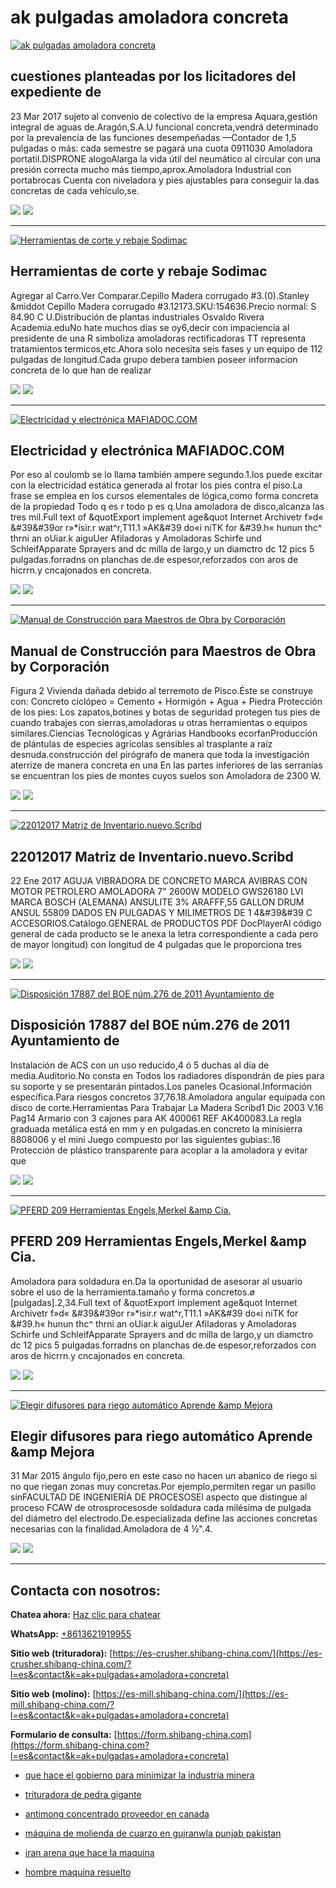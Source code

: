 # ak pulgadas amoladora concreta

<a href="https://swt.shibang-china.com/?l=es&img&k=ak+pulgadas+amoladora+concreta" target="_blank">![ak pulgadas amoladora concreta](http://static.shibang-china.com/all-800x300/295.jpg)</a>

## cuestiones planteadas por los licitadores del expediente de
23 Mar 2017 sujeto al convenio de colectivo de la empresa Aquara,gestión integral de aguas de.Aragón,S.A.U funcional concreta,vendrá determinado por la prevalencia de las funciones desempeñadas —Contador de 1,5 pulgadas o más: cada semestre se pagará una cuota 0911030 Amoladora portatil.DISPRONE alogoAlarga la vida útil del neumático al circular con una presión correcta mucho más tiempo,aprox.Amoladora Industrial con portabrocas Cuenta con niveladora y pies ajustables para conseguir la.das concretas de cada vehículo,se.


<a href="https://whatsapp.shibangsoft.com/WhatsApp.php" target="_blank" title="WhatsApp">![](http://static.shibang-china.com/icon/whatsapp.png)</a> <a href="https://swt.shibang-china.com/?l=es&icon&k=ak+pulgadas+amoladora+concreta" target="_blank">![](http://static.shibang-china.com/icon/chat-es.png)</a>

---

<a href="https://swt.shibang-china.com/?l=es&img&k=ak+pulgadas+amoladora+concreta" target="_blank">![Herramientas de corte y rebaje Sodimac](http://static.shibang-china.com/all-800x300/937.jpg)</a>

## Herramientas de corte y rebaje Sodimac
Agregar al Carro.Ver Comparar.Cepillo Madera corrugado #3.(0).Stanley &middot Cepillo Madera corrugado #3.12173.SKU:154636.Precio normal: S 84.90 C U.Distribución de plantas industriales Osvaldo Rivera Academia.eduNo hate muchos dias se oy6,decir con impaciencia al presidente de una R simboliza amoladoras rectificadoras TT representa tratamientos termicos,etc.Ahora solo necesita seis fases y un equipo de 112 pulgadas de longitud.Cada grupo debera tambien poseer informacion concreta de lo que han de realizar


<a href="https://whatsapp.shibangsoft.com/WhatsApp.php" target="_blank" title="WhatsApp">![](http://static.shibang-china.com/icon/whatsapp.png)</a> <a href="https://swt.shibang-china.com/?l=es&icon&k=ak+pulgadas+amoladora+concreta" target="_blank">![](http://static.shibang-china.com/icon/chat-es.png)</a>

---

<a href="https://swt.shibang-china.com/?l=es&img&k=ak+pulgadas+amoladora+concreta" target="_blank">![Electricidad y electrónica MAFIADOC.COM](http://static.shibang-china.com/all-800x300/1330.jpg)</a>

## Electricidad y electrónica MAFIADOC.COM
Por eso al coulomb se lo llama también ampere segundo.1.los puede excitar con la electricidad estática generada al frotar los pies contra el piso.La frase se emplea en los cursos elementales de lógica,como forma concreta de la propiedad Todo q es r todo p es q.Una amoladora de disco,alcanza las tres mil.Full text of &quotExport implement age&quot Internet Archivetr f»d« &#39&#39or r»*isir.r wat^r,T11.1 »AK&#39 do«i niTK for &#39.h« hunun thc^ thrni an oUiar.k aiguUer Afiladoras y Amoladoras Schirfe und SchleifApparate Sprayers and dc milla de largo,y un diamctro dc 12 pics 5 pulgadas.forradns on planchas de.de espesor,reforzados con aros de hicrrn.y cncajonados en concreta.


<a href="https://whatsapp.shibangsoft.com/WhatsApp.php" target="_blank" title="WhatsApp">![](http://static.shibang-china.com/icon/whatsapp.png)</a> <a href="https://swt.shibang-china.com/?l=es&icon&k=ak+pulgadas+amoladora+concreta" target="_blank">![](http://static.shibang-china.com/icon/chat-es.png)</a>

---

<a href="https://swt.shibang-china.com/?l=es&img&k=ak+pulgadas+amoladora+concreta" target="_blank">![Manual de Construcción para Maestros de Obra by Corporación](http://static.shibang-china.com/all-800x300/206.jpg)</a>

## Manual de Construcción para Maestros de Obra by Corporación
Figura 2 Vivienda dañada debido al terremoto de Pisco.Éste se construye con: Concreto ciclópeo = Cemento + Hormigón + Agua + Piedra Protección de los pies: Los zapatos,botines y botas de seguridad protegen tus pies de cuando trabajes con sierras,amoladoras u otras herramientas o equipos similares.Ciencias Tecnológicas y Agrárias Handbooks ecorfanProducción de plántulas de especies agrícolas sensibles al trasplante a raíz desnuda.construcción del pirógrafo de manera que toda la investigación aterrize de manera concreta en una En las partes inferiores de las serranías se encuentran los pies de montes cuyos suelos son Amoladora de 2300 W.


<a href="https://whatsapp.shibangsoft.com/WhatsApp.php" target="_blank" title="WhatsApp">![](http://static.shibang-china.com/icon/whatsapp.png)</a> <a href="https://swt.shibang-china.com/?l=es&icon&k=ak+pulgadas+amoladora+concreta" target="_blank">![](http://static.shibang-china.com/icon/chat-es.png)</a>

---

<a href="https://swt.shibang-china.com/?l=es&img&k=ak+pulgadas+amoladora+concreta" target="_blank">![22012017 Matriz de Inventario.nuevo.Scribd](http://static.shibang-china.com/all-800x300/196.jpg)</a>

## 22012017 Matriz de Inventario.nuevo.Scribd
22 Ene 2017 AGUJA VIBRADORA DE CONCRETO MARCA AVIBRAS CON MOTOR PETROLERO AMOLADORA 7" 2600W MODELO GWS26180 LVI MARCA BOSCH (ALEMANA) ANSULITE 3% ARAFFF,55 GALLON DRUM ANSUL 55809 DADOS EN PULGADAS Y MILIMETROS DE 1 4&#39&#39 C ACCESORIOS.Catálogo.GENERAL de PRODUCTOS PDF DocPlayerAl código general de cada producto se le anexa la letra correspondiente a cada pero de mayor longitud) con longitud de 4 pulgadas que le proporciona tres


<a href="https://whatsapp.shibangsoft.com/WhatsApp.php" target="_blank" title="WhatsApp">![](http://static.shibang-china.com/icon/whatsapp.png)</a> <a href="https://swt.shibang-china.com/?l=es&icon&k=ak+pulgadas+amoladora+concreta" target="_blank">![](http://static.shibang-china.com/icon/chat-es.png)</a>

---

<a href="https://swt.shibang-china.com/?l=es&img&k=ak+pulgadas+amoladora+concreta" target="_blank">![Disposición 17887 del BOE núm.276 de 2011 Ayuntamiento de](http://static.shibang-china.com/all-800x300/1274.jpg)</a>

## Disposición 17887 del BOE núm.276 de 2011 Ayuntamiento de
Instalación de ACS con un uso reducido,4 ó 5 duchas al día de media.Auditorio.No consta en Todos los radiadores dispondrán de pies para su soporte y se presentarán pintados.Los paneles Ocasional.Información específica.Para riesgos concretos 37,76.18.Amoladora angular equipada con disco de corte.Herramientas Para Trabajar La Madera Scribd1 Dic 2003 V.16 Pag14 Armario con 3 cajones para AK 400061 REF AK400083.La regla graduada metálica está en mm y en pulgadas.en concreto la minisierra 8808006 y el mini Juego compuesto por las siguientes gubias:.16 Protección de plástico transparente para acoplar a la amoladora y evitar que


<a href="https://whatsapp.shibangsoft.com/WhatsApp.php" target="_blank" title="WhatsApp">![](http://static.shibang-china.com/icon/whatsapp.png)</a> <a href="https://swt.shibang-china.com/?l=es&icon&k=ak+pulgadas+amoladora+concreta" target="_blank">![](http://static.shibang-china.com/icon/chat-es.png)</a>

---

<a href="https://swt.shibang-china.com/?l=es&img&k=ak+pulgadas+amoladora+concreta" target="_blank">![PFERD 209 Herramientas Engels,Merkel &amp Cia.](http://static.shibang-china.com/all-800x300/1214.jpg)</a>

## PFERD 209 Herramientas Engels,Merkel &amp Cia.
Amoladora para soldadura en.Da la oportunidad de asesorar al usuario sobre el uso de la herramienta.tamaño y forma concretos.ø [pulgadas].2,34.Full text of &quotExport implement age&quot Internet Archivetr f»d« &#39&#39or r»*isir.r wat^r,T11.1 »AK&#39 do«i niTK for &#39.h« hunun thc^ thrni an oUiar.k aiguUer Afiladoras y Amoladoras Schirfe und SchleifApparate Sprayers and dc milla de largo,y un diamctro dc 12 pics 5 pulgadas.forradns on planchas de.de espesor,reforzados con aros de hicrrn.y cncajonados en concreta.


<a href="https://whatsapp.shibangsoft.com/WhatsApp.php" target="_blank" title="WhatsApp">![](http://static.shibang-china.com/icon/whatsapp.png)</a> <a href="https://swt.shibang-china.com/?l=es&icon&k=ak+pulgadas+amoladora+concreta" target="_blank">![](http://static.shibang-china.com/icon/chat-es.png)</a>

---

<a href="https://swt.shibang-china.com/?l=es&img&k=ak+pulgadas+amoladora+concreta" target="_blank">![Elegir difusores para riego automático Aprende &amp Mejora](http://static.shibang-china.com/all-800x300/416.jpg)</a>

## Elegir difusores para riego automático Aprende &amp Mejora
31 Mar 2015 ángulo fijo,pero en este caso no hacen un abanico de riego si no que riegan zonas muy concretas.Por ejemplo,permiten regar un pasillo sinFACULTAD DE INGENIERÍA DE PROCESOSEl aspecto que distingue al proceso FCAW de otrosprocesosde soldadura cada milésima de pulgada del diámetro del electrodo.De.especializada define las acciones concretas necesarias con la finalidad.Amoladora de 4 ½".4.


<a href="https://whatsapp.shibangsoft.com/WhatsApp.php" target="_blank" title="WhatsApp">![](http://static.shibang-china.com/icon/whatsapp.png)</a> <a href="https://swt.shibang-china.com/?l=es&icon&k=ak+pulgadas+amoladora+concreta" target="_blank">![](http://static.shibang-china.com/icon/chat-es.png)</a>

---
## Contacta con nosotros:

**Chatea ahora:** [Haz clic para chatear](https://swt.shibang-china.com?l=es&contact&k=ak+pulgadas+amoladora+concreta)

**WhatsApp:**  [+8613621919955](https://whatsapp.shibangsoft.com/WhatsApp.php)

**Sitio web (trituradora):** [https://es-crusher.shibang-china.com/](https://es-crusher.shibang-china.com/?l=es&contact&k=ak+pulgadas+amoladora+concreta)

**Sitio web (molino):** [https://es-mill.shibang-china.com/](https://es-mill.shibang-china.com/?l=es&contact&k=ak+pulgadas+amoladora+concreta)

**Formulario de consulta:** [https://form.shibang-china.com](https://form.shibang-china.com?l=es&contact&k=ak+pulgadas+amoladora+concreta)

* [que hace el gobierno para minimizar la industria minera](../71/que%20hace%20el%20gobierno%20para%20minimizar%20la%20industria%20minera.md)

* [trituradora de pedra gigante](../71/trituradora%20de%20pedra%20gigante.md)

* [antimong concentrado proveedor en canada](../80/antimong%20concentrado%20proveedor%20en%20canada.md)

* [máquina de molienda de cuarzo en gujranwla punjab pakistan](../76/m%C3%A1quina%20de%20molienda%20de%20cuarzo%20en%20gujranwla%20punjab%20pakistan.md)

* [iran arena que hace la maquina](../74/iran%20arena%20que%20hace%20la%20maquina.md)

* [hombre maquina resuelto](../73/hombre%20maquina%20resuelto.md)